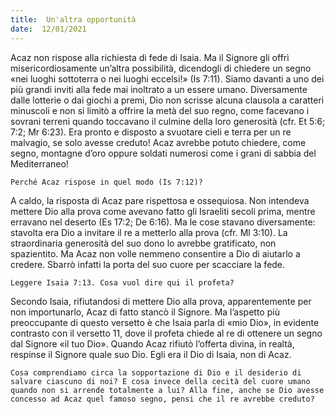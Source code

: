 ```yaml
---
title:  Un'altra opportunità
date:  12/01/2021
---
```


Acaz non rispose alla richiesta di fede di Isaia. Ma il Signore gli offrì misericordiosamente un’altra possibilità, dicendogli di chiedere un segno «nei luoghi sottoterra o nei luoghi eccelsi!» (Is 7:11). Siamo davanti a uno dei più grandi inviti alla fede mai inoltrato a un essere umano. Diversamente dalle lotterie o dai giochi a premi, Dio non scrisse alcuna clausola a caratteri minuscoli e non si limitò a offrire la metà del suo regno, come facevano i sovrani terreni quando toccavano il culmine della loro generosità (cfr. Et 5:6; 7:2; Mr 6:23). Era pronto e disposto a svuotare cieli e terra per un re malvagio, se solo avesse creduto! Acaz avrebbe potuto chiedere, come segno, montagne d’oro oppure soldati numerosi come i grani di sabbia del Mediterraneo!

`Perché Acaz rispose in quel modo (Is 7:12)?`

A caldo, la risposta di Acaz pare rispettosa e ossequiosa. Non intendeva mettere Dio alla prova come avevano fatto gli Israeliti secoli prima, mentre erravano nel deserto (Es 17:2; De 6:16). Ma le cose stavano diversamente: stavolta era Dio a invitare il re a metterlo alla prova (cfr. Ml 3:10). La straordinaria generosità del suo dono lo avrebbe gratificato, non spazientito. Ma Acaz non volle nemmeno consentire a Dio di aiutarlo a credere. Sbarrò infatti la porta del suo cuore per scacciare la fede.

`Leggere Isaia 7:13. Cosa vuol dire qui il profeta?`

Secondo Isaia, rifiutandosi di mettere Dio alla prova, apparentemente per non importunarlo, Acaz di fatto stancò il Signore. Ma l’aspetto più preoccupante di questo versetto è che Isaia parla di «mio Dio», in evidente contrasto con il versetto 11, dove il profeta chiede al re di ottenere un segno dal Signore «il tuo Dio». Quando Acaz rifiutò l’offerta divina, in realtà, respinse il Signore quale suo Dio. Egli era il Dio di Isaia, non di Acaz.

`Cosa comprendiamo circa la sopportazione di Dio e il desiderio di salvare ciascuno di noi? E cosa invece della cecità del cuore umano quando non si arrende totalmente a lui? Alla fine, anche se Dio avesse concesso ad Acaz quel famoso segno, pensi che il re avrebbe creduto?`